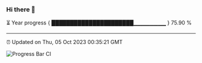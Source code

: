 ### Hi there 👋

⏳ Year progress { ██████████████████████▁▁▁▁▁▁▁▁ } 75.90 %

---

⏰ Updated on Thu, 05 Oct 2023 00:35:21 GMT

![Progress Bar CI](https://github.com/Shyam-Makwana/GitHub-Actions-Demo/workflows/Progress%20Bar%20CI/badge.svg)
